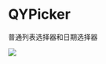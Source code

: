 # QYPicker
普通列表选择器和日期选择器

![](http://upload-images.jianshu.io/upload_images/1216368-85d575593d9ed27d.gif?imageMogr2/auto-orient/strip)
